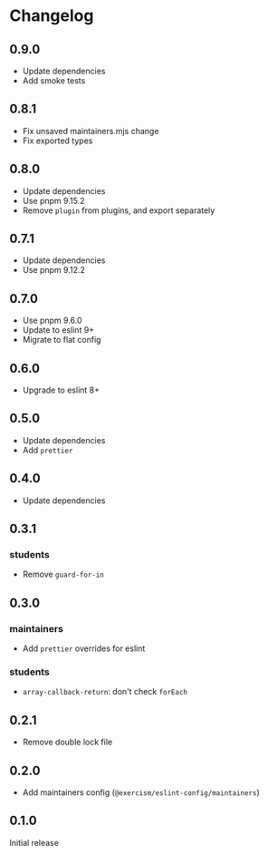 # Changelog

## 0.9.0

- Update dependencies
- Add smoke tests

## 0.8.1

- Fix unsaved maintainers.mjs change
- Fix exported types

## 0.8.0

- Update dependencies
- Use pnpm 9.15.2
- Remove `plugin` from plugins, and export separately

## 0.7.1

- Update dependencies
- Use pnpm 9.12.2

## 0.7.0

- Use pnpm 9.6.0
- Update to eslint 9+
- Migrate to flat config

## 0.6.0

- Upgrade to eslint 8+

## 0.5.0

- Update dependencies
- Add `prettier`

## 0.4.0

- Update dependencies

## 0.3.1

### students

- Remove `guard-for-in`

## 0.3.0

### maintainers

- Add `prettier` overrides for eslint

### students

- `array-callback-return`: don't check `forEach`

## 0.2.1

- Remove double lock file

## 0.2.0

- Add maintainers config (`@exercism/eslint-config/maintainers`)

## 0.1.0

Initial release
